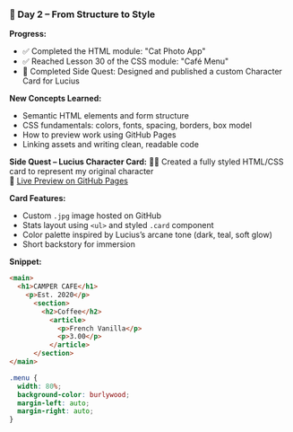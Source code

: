 ### 📅 Day 2 – From Structure to Style

**Progress:**
- ✅ Completed the HTML module: "Cat Photo App"
- ✅ Reached Lesson 30 of the CSS module: "Café Menu"
- 🧪 Completed Side Quest: Designed and published a custom Character Card for Lucius

**New Concepts Learned:**
- Semantic HTML elements and form structure
- CSS fundamentals: colors, fonts, spacing, borders, box model
- How to preview work using GitHub Pages
- Linking assets and writing clean, readable code

**Side Quest – Lucius Character Card:**
🧙‍♂️ Created a fully styled HTML/CSS card to represent my original character  
🔗 [Live Preview on GitHub Pages](https://seuhen.github.io/WebDevLog/Day%202/hero-card%20(Side%20Quest).html)

**Card Features:**
- Custom `.jpg` image hosted on GitHub
- Stats layout using `<ul>` and styled `.card` component
- Color palette inspired by Lucius’s arcane tone (dark, teal, soft glow)
- Short backstory for immersion

**Snippet:**
```html
<main>
  <h1>CAMPER CAFE</h1>
    <p>Est. 2020</p>
      <section>
        <h2>Coffee</h2>
          <article>
            <p>French Vanilla</p>
            <p>3.00</p>
          </article>
      </section>
</main>
```
```css
.menu {
  width: 80%;
  background-color: burlywood;
  margin-left: auto;
  margin-right: auto;
}
